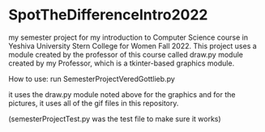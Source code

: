 # SpotTheDifferenceIntro2022
my semester project for my introduction to Computer Science course in Yeshiva University Stern College for Women Fall 2022. 
This project uses a module created by the professor of this course called draw.py module created by my Professor, which is a tkinter-based graphics module. 

How to use:
  run SemesterProjectVeredGottlieb.py 

  it uses the draw.py module noted above for the graphics and for the pictures, it uses all of the gif files in this repository. 


(semesterProjectTest.py was the test file to make sure it works)
